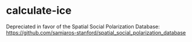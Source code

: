# calculate-ice

Depreciated in favor of the Spatial Social Polarization Database: https://github.com/samjaros-stanford/spatial_social_polarization_database
